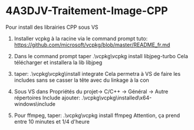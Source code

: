 # 4A3DJV-Traitement-Image-CPP
Pour install des librairies CPP sous VS
1. Installer vcpkg à la racine via le command prompt
tuto:
https://github.com/microsoft/vcpkg/blob/master/README_fr.md

2. Dans le command prompt taper .\vcpkg\vcpkg install libjpeg-turbo
Cela télécharger et installera la lib libjpeg

3. taper: .\vcpkg\vcpkg\install integrate
Cela permetra à VS de faire les includes sans se casser la tête avec du linkage à la con

4. Sous VS dans Propriétés du projet-> C/C++ -> Général -> Autre répertoires Include ajouter:
.\vcpkg\vcpkg\installed\x64-windows\include

5. Pour ffmpeg, taper: .\vcpkg\vcpkg install ffmpeg
Attention, ça prend entre 10 minutes et 1/4 d'heure

